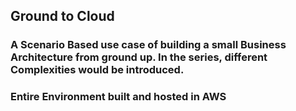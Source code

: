 ## Ground to Cloud

### A Scenario Based use case of building a small Business Architecture from ground up. In the series, different Complexities would be introduced.

### Entire Environment built and hosted in AWS 

